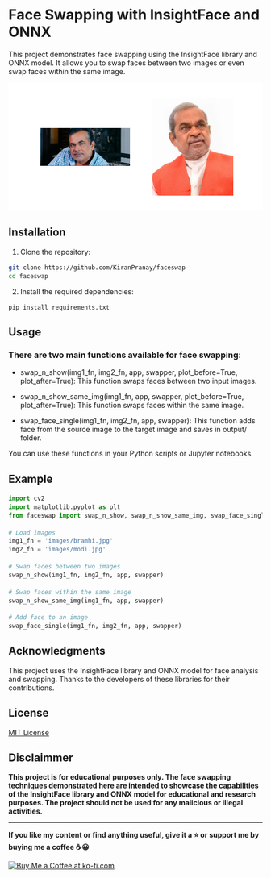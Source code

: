 # Face Swapping with InsightFace and ONNX

This project demonstrates face swapping using the InsightFace library and ONNX model. It allows you to swap faces between two images or even swap faces within the same image.

<p align="center">
<img src="images/result.png" width="700px" alt="Face Swap Result">
</p>

## Installation

1. Clone the repository:

```bash
git clone https://github.com/KiranPranay/faceswap
cd faceswap
```

2. Install the required dependencies:

```pip
pip install requirements.txt
```

## Usage

### There are two main functions available for face swapping:

- swap_n_show(img1_fn, img2_fn, app, swapper, plot_before=True, plot_after=True): This function swaps faces between two input images.

- swap_n_show_same_img(img1_fn, app, swapper, plot_before=True, plot_after=True): This function swaps faces within the same image.

- swap_face_single(img1_fn, img2_fn, app, swapper): This function adds face from the source image to the target image and saves in output/ folder.

You can use these functions in your Python scripts or Jupyter notebooks.

## Example

```python
import cv2
import matplotlib.pyplot as plt
from faceswap import swap_n_show, swap_n_show_same_img, swap_face_single

# Load images
img1_fn = 'images/bramhi.jpg'
img2_fn = 'images/modi.jpg'

# Swap faces between two images
swap_n_show(img1_fn, img2_fn, app, swapper)

# Swap faces within the same image
swap_n_show_same_img(img1_fn, app, swapper)

# Add face to an image
swap_face_single(img1_fn, img2_fn, app, swapper)
```

## Acknowledgments

This project uses the InsightFace library and ONNX model for face analysis and swapping. Thanks to the developers of these libraries for their contributions.

## License

[MIT License](https://github.com/KiranPranay/faceswap/blob/main/LICENSE)

## Disclaimmer

**This project is for educational purposes only. The face swapping techniques demonstrated here are intended to showcase the capabilities of the InsightFace library and ONNX model for educational and research purposes. The project should not be used for any malicious or illegal activities.**

---

<b> If you like my content or find anything useful, give it a :star: or support me by buying me a coffee :coffee::grinning: </b>

<a href='https://ko-fi.com/R6R57A2ZT' target='_blank'><img height='36' style='border:0px;height:36px;' src='https://storage.ko-fi.com/cdn/kofi3.png?v=3' border='0' alt='Buy Me a Coffee at ko-fi.com' /></a>
